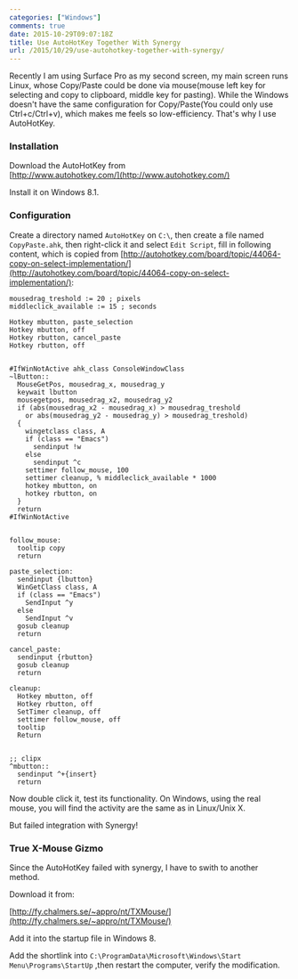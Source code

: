 ```yaml
---
categories: ["Windows"]
comments: true
date: 2015-10-29T09:07:18Z
title: Use AutoHotKey Together With Synergy
url: /2015/10/29/use-autohotkey-together-with-synergy/
---
```


Recently I am using Surface Pro as my second screen, my main screen runs Linux, whose
Copy/Paste could be done via mouse(mouse left key for selecting and copy to clipboard,
middle key for pasting). While the Windows doesn't have the same configuration for
Copy/Paste(You could only use Ctrl+c/Ctrl+v), which makes me feels so low-efficiency.
That's why I use AutoHotKey.     
### Installation
Download the AutoHotKey from    
[http://www.autohotkey.com/](http://www.autohotkey.com/)    

Install it on Windows 8.1.   

### Configuration
Create a directory named `AutoHotKey` on `C:\`, then create a file named
`CopyPaste.ahk`, then right-click it and select `Edit Script`, fill in following
content, which is copied from
[http://autohotkey.com/board/topic/44064-copy-on-select-implementation/](http://autohotkey.com/board/topic/44064-copy-on-select-implementation/):    

```
mousedrag_treshold := 20 ; pixels
middleclick_available := 15 ; seconds

Hotkey mbutton, paste_selection
Hotkey mbutton, off
Hotkey rbutton, cancel_paste
Hotkey rbutton, off
    
    
#IfWinNotActive ahk_class ConsoleWindowClass
~lButton::
  MouseGetPos, mousedrag_x, mousedrag_y
  keywait lbutton
  mousegetpos, mousedrag_x2, mousedrag_y2
  if (abs(mousedrag_x2 - mousedrag_x) > mousedrag_treshold
    or abs(mousedrag_y2 - mousedrag_y) > mousedrag_treshold)
  {
    wingetclass class, A
    if (class == "Emacs")
      sendinput !w
    else
      sendinput ^c
    settimer follow_mouse, 100
    settimer cleanup, % middleclick_available * 1000
    hotkey mbutton, on
    hotkey rbutton, on
  }
  return
#IfWinNotActive
  
  
follow_mouse:
  tooltip copy
  return
  
paste_selection:
  sendinput {lbutton}
  WinGetClass class, A
  if (class == "Emacs")
    SendInput ^y
  else
    SendInput ^v
  gosub cleanup
  return
  
cancel_paste:
  sendinput {rbutton}
  gosub cleanup
  return  
  
cleanup:
  Hotkey mbutton, off
  Hotkey rbutton, off
  SetTimer cleanup, off
  settimer follow_mouse, off
  tooltip
  Return
  
  
;; clipx
^mbutton::
  sendinput ^+{insert}
  return
```

Now double click it, test its functionality. On Windows, using the real mouse, you will
find the activity are the same as in Linux/Unix X.   

But failed integration with Synergy!    

### True X-Mouse Gizmo
Since the AutoHotKey failed with synergy, I have to swith to another method.     

Download it from:    

[http://fy.chalmers.se/~appro/nt/TXMouse/](http://fy.chalmers.se/~appro/nt/TXMouse/)    

Add it into the startup file in Windows 8.  

Add the shortlink into `C:\ProgramData\Microsoft\Windows\Start Menu\Programs\StartUp`
,then restart the computer, verify the modification.    
